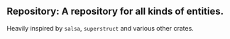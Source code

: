 ## Repository: A repository for all kinds of entities.

Heavily inspired by `salsa`, `superstruct` and various other crates.
